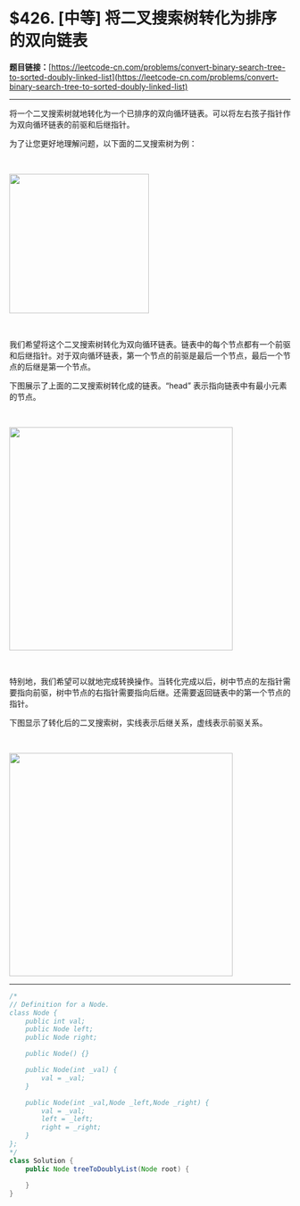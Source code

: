 # $426. [中等] 将二叉搜索树转化为排序的双向链表

**题目链接：**[https://leetcode-cn.com/problems/convert-binary-search-tree-to-sorted-doubly-linked-list](https://leetcode-cn.com/problems/convert-binary-search-tree-to-sorted-doubly-linked-list)

---

<div class="content__1Y2H">
 <div class="notranslate">
  <p>将一个二叉搜索树就地转化为一个已排序的双向循环链表。可以将左右孩子指针作为双向循环链表的前驱和后继指针。</p> 
  <p>为了让您更好地理解问题，以下面的二叉搜索树为例：</p> 
  <p>&nbsp;</p> 
  <p><img style="width: 250px;" src="/uploads/2018/10/12/bstdlloriginalbst.png"></p> 
  <p>&nbsp;</p> 
  <p>我们希望将这个二叉搜索树转化为双向循环链表。链表中的每个节点都有一个前驱和后继指针。对于双向循环链表，第一个节点的前驱是最后一个节点，最后一个节点的后继是第一个节点。</p> 
  <p>下图展示了上面的二叉搜索树转化成的链表。“head” 表示指向链表中有最小元素的节点。</p> 
  <p>&nbsp;</p> 
  <p><img style="width: 400px;" src="/uploads/2018/10/12/bstdllreturndll.png"></p> 
  <p>&nbsp;</p> 
  <p>特别地，我们希望可以就地完成转换操作。当转化完成以后，树中节点的左指针需要指向前驱，树中节点的右指针需要指向后继。还需要返回链表中的第一个节点的指针。</p> 
  <p>下图显示了转化后的二叉搜索树，实线表示后继关系，虚线表示前驱关系。</p> 
  <p>&nbsp;</p> 
  <p><img style="width: 400px;" src="/uploads/2018/10/12/bstdllreturnbst.png"></p> 
 </div>
</div>

---

```java
/*
// Definition for a Node.
class Node {
    public int val;
    public Node left;
    public Node right;

    public Node() {}

    public Node(int _val) {
        val = _val;
    }

    public Node(int _val,Node _left,Node _right) {
        val = _val;
        left = _left;
        right = _right;
    }
};
*/
class Solution {
    public Node treeToDoublyList(Node root) {
        
    }
}
```